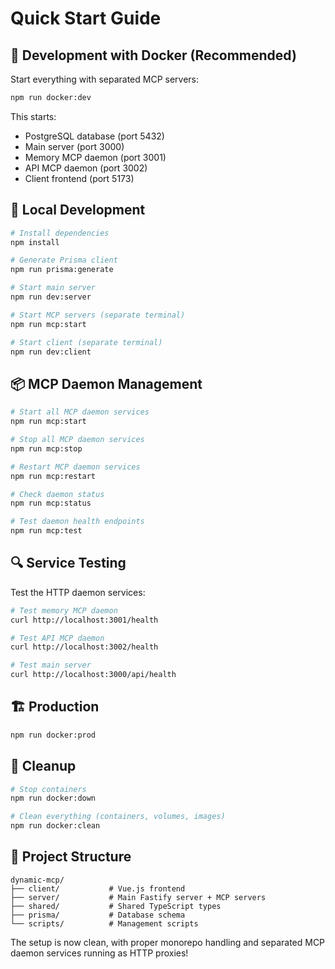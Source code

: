 # Quick Start Guide

## 🚀 Development with Docker (Recommended)

Start everything with separated MCP servers:

```bash
npm run docker:dev
```

This starts:

- PostgreSQL database (port 5432)
- Main server (port 3000)
- Memory MCP daemon (port 3001)
- API MCP daemon (port 3002)
- Client frontend (port 5173)

## 🔧 Local Development

```bash
# Install dependencies
npm install

# Generate Prisma client
npm run prisma:generate

# Start main server
npm run dev:server

# Start MCP servers (separate terminal)
npm run mcp:start

# Start client (separate terminal)
npm run dev:client
```

## 📦 MCP Daemon Management

```bash
# Start all MCP daemon services
npm run mcp:start

# Stop all MCP daemon services
npm run mcp:stop

# Restart MCP daemon services
npm run mcp:restart

# Check daemon status
npm run mcp:status

# Test daemon health endpoints
npm run mcp:test
```

## 🔍 Service Testing

Test the HTTP daemon services:

```bash
# Test memory MCP daemon
curl http://localhost:3001/health

# Test API MCP daemon
curl http://localhost:3002/health

# Test main server
curl http://localhost:3000/api/health
```

## 🏗️ Production

```bash
npm run docker:prod
```

## 🧹 Cleanup

```bash
# Stop containers
npm run docker:down

# Clean everything (containers, volumes, images)
npm run docker:clean
```

## 📁 Project Structure

```
dynamic-mcp/
├── client/           # Vue.js frontend
├── server/           # Main Fastify server + MCP servers
├── shared/           # Shared TypeScript types
├── prisma/           # Database schema
└── scripts/          # Management scripts
```

The setup is now clean, with proper monorepo handling and separated MCP daemon services running as HTTP proxies!
